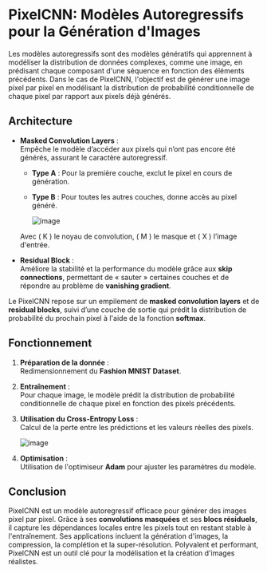 # PixelCNN: Modèles Autoregressifs pour la Génération d'Images

Les modèles autoregressifs sont des modèles génératifs qui apprennent à modéliser la distribution de données complexes, comme une image, en prédisant chaque composant d'une séquence en fonction des éléments précédents. Dans le cas de PixelCNN, l'objectif est de générer une image pixel par pixel en modélisant la distribution de probabilité conditionnelle de chaque pixel par rapport aux pixels déjà générés.

## Architecture

- **Masked Convolution Layers** :  
  Empêche le modèle d’accéder aux pixels qui n’ont pas encore été générés, assurant le caractère autoregressif.  
  - **Type A** : Pour la première couche, exclut le pixel en cours de génération.  
  - **Type B** : Pour toutes les autres couches, donne accès au pixel généré.
 
    ![image](https://github.com/user-attachments/assets/7d0280e1-dabb-4d40-81f4-d27f00526104)

  Avec \( K \) le noyau de convolution, \( M \) le masque et \( X \) l’image d'entrée.

- **Residual Block** :  
  Améliore la stabilité et la performance du modèle grâce aux **skip connections**, permettant de « sauter » certaines couches et de répondre au problème de **vanishing gradient**.

Le PixelCNN repose sur un empilement de **masked convolution layers** et de **residual blocks**, suivi d’une couche de sortie qui prédit la distribution de probabilité du prochain pixel à l'aide de la fonction **softmax**.

## Fonctionnement

1. **Préparation de la donnée** :  
   Redimensionnement du **Fashion MNIST Dataset**.

2. **Entraînement** :  
   Pour chaque image, le modèle prédit la distribution de probabilité conditionnelle de chaque pixel en fonction des pixels précédents.

3. **Utilisation du Cross-Entropy Loss** :  
   Calcul de la perte entre les prédictions et les valeurs réelles des pixels.
   
   ![image](https://github.com/user-attachments/assets/bcfbcf3f-a9f8-4bc5-9c1f-ce442bd9ebd7)

5. **Optimisation** :  
   Utilisation de l'optimiseur **Adam** pour ajuster les paramètres du modèle.

## Conclusion

PixelCNN est un modèle autoregressif efficace pour générer des images pixel par pixel. Grâce à ses **convolutions masquées** et ses **blocs résiduels**, il capture les dépendances locales entre les pixels tout en restant stable à l'entraînement. Ses applications incluent la génération d'images, la compression, la complétion et la super-résolution. Polyvalent et performant, PixelCNN est un outil clé pour la modélisation et la création d'images réalistes.
